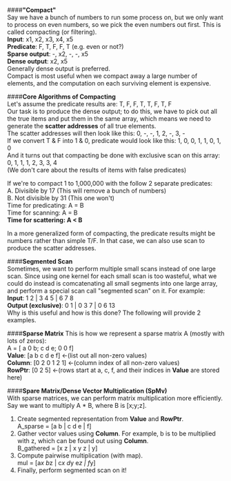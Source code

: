 ####**"Compact"**  
Say we have a bunch of numbers to run some process on, but we only want to process on even numbers, so we pick the even numbers out first. This is called compacting (or filtering).  
**Input**: x1, x2, x3, x4, x5  
**Predicate**: F, T, F, F, T (e.g. even or not?)  
**Sparse output**: -, x2, -, -, x5  
**Dense output**: x2, x5  
Generally dense output is preferred.  
Compact is most useful when we compact away a large number of elements, and the computation on each surviving element is expensive.

####**Core Algorithms of Compacting**  
Let's assume the predicate results are: T, F, F, T, T, F, T, F  
Our task is to produce the dense output; to do this, we have to pick out all the true items and put them in the same array, which means we need to generate the **scatter addresses** of all true elements.  
The scatter addresses will then look like this: 0, -, -, 1, 2, -, 3, -  
If we convert T & F into 1 & 0, predicate would look like this: 1, 0, 0, 1, 1, 0, 1, 0  
And it turns out that compacting be done with exclusive scan on this array: 0, 1, 1, 1, 2, 3, 3, 4  
(We don't care about the results of items with false predicates)  

If we're to compact 1 to 1,000,000 with the follow 2 separate predicates:  
A. Divisible by 17 (This will remove a bunch of numbers)  
B. Not divisible by 31 (This one won't)  
Time for predicating: A = B  
Time for scanning: A = B  
**Time for scattering: A < B**  

In a more generalized form of compacting, the predicate results might be numbers rather than simple T/F. In that case, we can also use scan to produce the scatter addresses.  

####**Segmented Scan**  
Sometimes, we want to perform multiple small scans instead of one large scan. Since using one kernel for each small scan is too wasteful, what we could do instead is comcatenating all small segments into one large array, and perform a special scan call "segmented scan" on it. For example:  
**Input**: 1 2 | 3 4 5 | 6 7 8  
**Output (exclusive)**: 0 1 | 0 3 7 | 0 6 13  
Why is this useful and how is this done? The following will provide 2 examples.  

####**Sparse Matrix** 
This is how we represent a sparse matrix A (mostly with lots of zeros):    
A = [ a 0 b; c d e; 0 0 f]  
**Value**: [a b c d e f] <-(list out all non-zero values)  
**Column**: [0 2 0 1 2 1] <-(column index of all non-zero values)  
**RowPtr**: [0 2 5] <-(rows start at a, c, f, and their indices in **Value** are stored here)  

####**Spare Matrix/Dense Vector Multiplication (SpMv)**  
With sparse matrices, we can perform matrix multiplication more efficiently.  
Say we want to multiply A * B, where B is [x;y;z].  
1. Create segmented representation from **Value** and **RowPtr**.  
A_sparse = [a b | c d e | f]  
2. Gather vector values using **Column**. For example, b is to be multiplied with z, which can be found out using **Column**.  
B_gathered = [x z | x y z | y]  
3. Compute pairwise multiplication (with map).  
mul = [a*x b*z | c*x d*y e*z | f*y]  
4. Finally, perform segmented scan on it!  


